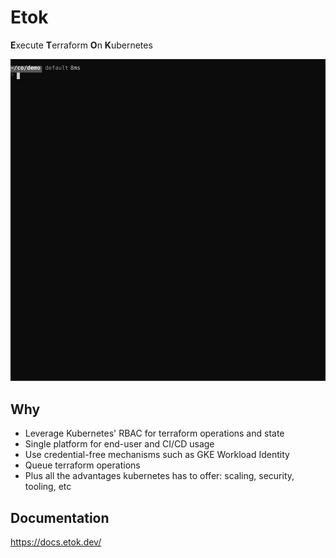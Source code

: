 # Etok

**E**xecute **T**erraform **O**n **K**ubernetes

![demo](./demo.svg)

## Why

* Leverage Kubernetes' RBAC for terraform operations and state
* Single platform for end-user and CI/CD usage
* Use credential-free mechanisms such as GKE Workload Identity
* Queue terraform operations
* Plus all the advantages kubernetes has to offer: scaling, security, tooling, etc

## Documentation

https://docs.etok.dev/
